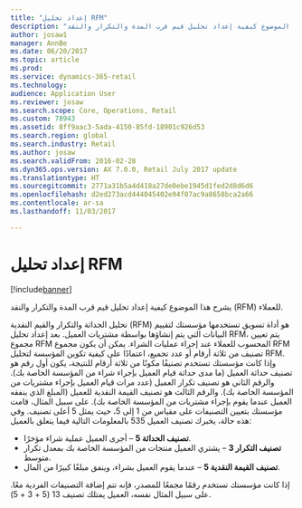 ```yaml
---
title: "إعداد تحليل RFM"
description: "يشرح هذا الموضوع كيفية إعداد تحليل قيم قرب المدة والتكرار والنقد (RFM) للعملاء."
author: josaw1
manager: AnnBe
ms.date: 06/20/2017
ms.topic: article
ms.prod: 
ms.service: dynamics-365-retail
ms.technology: 
audience: Application User
ms.reviewer: josaw
ms.search.scope: Core, Operations, Retail
ms.custom: 78943
ms.assetid: 8ff9aac3-5ada-4150-85fd-18901c926d53
ms.search.region: global
ms.search.industry: Retail
ms.author: josaw
ms.search.validFrom: 2016-02-28
ms.dyn365.ops.version: AX 7.0.0, Retail July 2017 update
ms.translationtype: HT
ms.sourcegitcommit: 2771a31b5a4d418a27de0ebe1945d1fed2d8d6d6
ms.openlocfilehash: d2ed273acd444045402e94f07ac9a8658bca2a66
ms.contentlocale: ar-sa
ms.lasthandoff: 11/03/2017

---
```


# <a name="set-up-rfm-analysis"></a>إعداد تحليل RFM

[!include[banner](includes/banner.md)]


يشرح هذا الموضوع كيفية إعداد تحليل قيم قرب المدة والتكرار والنقد (RFM) للعملاء.

تحليل الحداثة والتكرار والقيم النقدية (RFM) هو أداة تسويق تستخدمها مؤسستك لتقييم البيانات التي يتم إنشاؤها بواسطة مشتريات العميل. بعد إعداد تحليل RFM، يتم تعيين مجموع RFM المحسوب للعملاء عند إجراء عمليات الشراء. يمكن أن يكون مجموع RFM تصنيف من ثلاثة أرقام أو عدد تجميع، اعتمادًا على كيفية تكوين المؤسسة لتحليل RFM. وإذا كانت مؤسستك تستخدم تصنيفًا مكونًا من ثلاثة أرقام للنتيجة، يكون أول رقم هو تصنيف حداثة العميل (ما مدى حداثة قيام العميل بإجراء شراء من المؤسسة الخاصة بك). والرقم الثاني هو تصنيف تكرار العميل (عدد مرات قيام العميل بإجراء مشتريات من المؤسسة الخاصة بك). والرقم الثالث هو تصنيف القيمة النقدية للعميل (المبلغ الذي ينفقه العميل عندما يقوم بإجراء مشتريات من المؤسسة الخاصة بك). على سبيل المثال، قامت مؤسستك بتعيين التصنيفات على مقياس من 1 إلى 5، حيث يمثل 5 أعلى تصنيف. وفي هذه حالة، يخبرك تصنيف العميل 535 بالمعلومات التالية فيما يتعلق بالعميل:

-   **تصنيف الحداثة 5** – أجرى العميل عملية شراء مؤخرًا.
-   **تصنيف التكرار 3** – يشتري العميل منتجات من المؤسسة الخاصة بك بمعدل تكرار متوسط.
-   **تصنيف القيمة النقدية 5** – عندما يقوم العميل بشراء، وينفق مبلغًا كبيرًا من المال.

إذا كانت مؤسستك تستخدم رقمًا مجمعًا للمصدر، فإنه تتم إضافة التصنيفات الفردية معًا. على سبيل المثال نفسه، العميل يمتلك تصنيف 13 (5 + 3 + 5).




